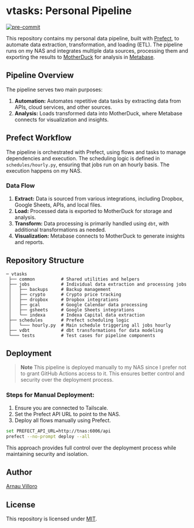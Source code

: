 # vtasks: Personal Pipeline
[![pre-commit](https://img.shields.io/badge/pre--commit-enabled-brightgreen?logo=pre-commit&logoColor=white)](https://github.com/pre-commit/pre-commit)

This repository contains my personal data pipeline, built with [Prefect](https://www.prefect.io/), to automate data extraction, transformation, and loading (ETL). The pipeline runs on my NAS and integrates multiple data sources, processing them and exporting the results to [MotherDuck](https://motherduck.com/) for analysis in [Metabase](https://www.metabase.com/).

## Pipeline Overview

The pipeline serves two main purposes:

1. **Automation:** Automates repetitive data tasks by extracting data from APIs, cloud services, and other sources.
2. **Analysis:** Loads transformed data into MotherDuck, where Metabase connects for visualization and insights.

## Prefect Workflow

The pipeline is orchestrated with Prefect, using flows and tasks to manage dependencies and execution. The scheduling logic is defined in `schedules/hourly.py`, ensuring that jobs run on an hourly basis. The execution happens on my NAS.

### Data Flow
1. **Extract:** Data is sourced from various integrations, including Dropbox, Google Sheets, APIs, and local files.
2. **Load:** Processed data is exported to MotherDuck for storage and analysis.
3. **Transform:** Data processing is primarily handled using `dbt`, with additional transformations as needed.
4. **Visualization:** Metabase connects to MotherDuck to generate insights and reports.

## Repository Structure

```plaintext
─ vtasks
 ├── common          # Shared utilities and helpers
 ├── jobs            # Individual data extraction and processing jobs
 │   ├── backups     # Backup management
 │   ├── crypto      # Crypto price tracking
 │   ├── dropbox     # Dropbox integrations
 │   ├── gcal        # Google Calendar data processing
 │   ├── gsheets     # Google Sheets integrations
 │   └── indexa      # Indexa Capital data extraction
 ├── schedules       # Prefect scheduling logic
 │   └─── hourly.py  # Main schedule triggering all jobs hourly
 ├── vdbt            # dbt transformations for data modeling
 └─── tests          # Test cases for pipeline components
```

## Deployment

> **Note**
> This pipeline is deployed manually to my NAS since I prefer not to grant GitHub Actions access to it. This ensures better control and security over the deployment process.

### Steps for Manual Deployment:

1. Ensure you are connected to Tailscale.
2. Set the Prefect API URL to point to the NAS.
3. Deploy all flows manually using Prefect.

```bash
set PREFECT_API_URL=http://tnas:6006/api
prefect --no-prompt deploy --all
```

This approach provides full control over the deployment process while maintaining security and isolation.

## Author
[Arnau Villoro](https://villoro.com)

## License
This repository is licensed under [MIT](https://opensource.org/licenses/MIT).
